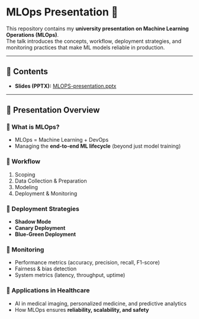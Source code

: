 # MLOps Presentation 🎤

This repository contains my **university presentation on Machine Learning Operations (MLOps)**.  
The talk introduces the concepts, workflow, deployment strategies, and monitoring practices that make ML models reliable in production.  

---

## 📂 Contents
- **Slides (PPTX):** [MLOPS-presentation.pptx](./MLOPS-presentation.pptx)
  
---

## 📑 Presentation Overview

### 🔸 What is MLOps?
- MLOps = Machine Learning + DevOps  
- Managing the **end-to-end ML lifecycle** (beyond just model training)

### 🔸 Workflow
1. Scoping  
2. Data Collection & Preparation  
3. Modeling  
4. Deployment & Monitoring  

### 🔸 Deployment Strategies
- **Shadow Mode**  
- **Canary Deployment**  
- **Blue-Green Deployment**  

### 🔸 Monitoring
- Performance metrics (accuracy, precision, recall, F1-score)  
- Fairness & bias detection  
- System metrics (latency, throughput, uptime)  

### 🔸 Applications in Healthcare
- AI in medical imaging, personalized medicine, and predictive analytics  
- How MLOps ensures **reliability, scalability, and safety**  
